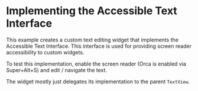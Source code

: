 # Implementing the Accessible Text Interface

This example creates a custom text editing widget that implements the Accessible Text Interface. This interface is used for providing screen reader accessibility to custom widgets.

To test this implementation, enable the screen reader (Orca is enabled via Super+Alt+S) and edit / navigate the text.

The widget mostly just delegates its implementation to the parent `TextView`.
